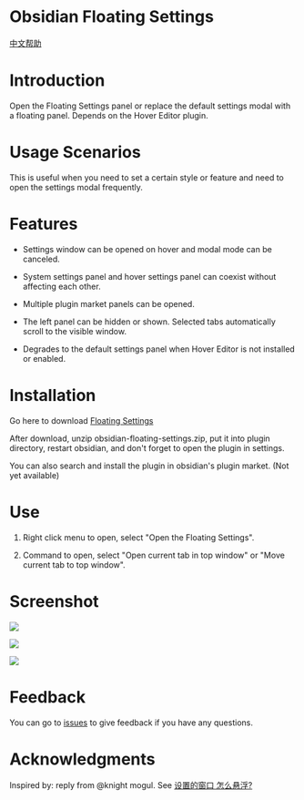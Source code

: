 # Obsidian Floating Settings

[中文帮助](https://github.com/wish5115/obsidian-floating-settings/blob/main/README-zh.md)

# Introduction

Open the Floating Settings panel or replace the default settings modal with a floating panel. Depends on the Hover Editor plugin.

# Usage Scenarios

This is useful when you need to set a certain style or feature and need to open the settings modal frequently.

# Features

- Settings window can be opened on hover and modal mode can be canceled.

- System settings panel and hover settings panel can coexist without affecting each other.

- Multiple plugin market panels can be opened.

- The left panel can be hidden or shown. Selected tabs automatically scroll to the visible window.

- Degrades to the default settings panel when Hover Editor is not installed or enabled.

# Installation

Go here to download [Floating Settings](https://github.com/wish5115/obsidian-floating-settings/releases/)

After download, unzip obsidian-floating-settings.zip, put it into plugin directory, restart obsidian, and don't forget to open the plugin in settings.

You can also search and install the plugin in obsidian's plugin market. (Not yet available)


# Use

1. Right click menu to open, select "Open the Floating Settings".

2. Command to open, select "Open current tab in top window" or "Move current tab to top window".


# Screenshot

![](https://cdn.jsdelivr.net/gh/wish5115/obsidian-floating-settings@main/screenshots/en-preview.png)

![](https://cdn.jsdelivr.net/gh/wish5115/obsidian-floating-settings@main/screenshots/en-market.png)

![](https://cdn.jsdelivr.net/gh/wish5115/obsidian-floating-settings@main/screenshots/en-demopng)


# Feedback

You can go to [issues](https://github.com/wish5115/obsidian-floating-settings/issues) to give feedback if you have any questions.


# Acknowledgments

Inspired by: reply from @knight mogul. See [设置的窗口 怎么悬浮?](https://forum-zh.obsidian.md/t/topic/35799/19)

